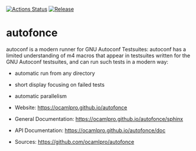 
[![Actions Status](https://github.com/ocamlpro/autofonce/workflows/Main%20Workflow/badge.svg)](https://github.com/ocamlpro/autofonce/actions)
[![Release](https://img.shields.io/github/release/ocamlpro/autofonce.svg)](https://github.com/ocamlpro/autofonce/releases)

# autofonce

autoconf is a modern runner for GNU Autoconf Testsuites:
autoconf has a limited understanding of m4 macros that appear in testsuites
written for the GNU Autoconf testsuites, and can run such tests in a modern
way:
* automatic run from any directory
* short display focusing on failed tests
* automatic parallelism


* Website: https://ocamlpro.github.io/autofonce
* General Documentation: https://ocamlpro.github.io/autofonce/sphinx
* API Documentation: https://ocamlpro.github.io/autofonce/doc
* Sources: https://github.com/ocamlpro/autofonce
